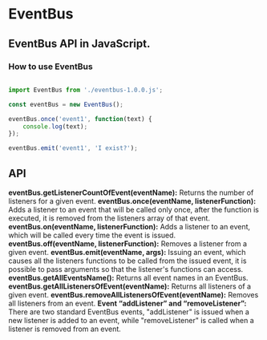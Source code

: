 # EventBus
## EventBus API in JavaScript.

### How to use EventBus

```javascript

import EventBus from './eventbus-1.0.0.js';

const eventBus = new EventBus();

eventBus.once('event1', function(text) {
    console.log(text);
});

eventBus.emit('event1', 'I exist?');

```

## API

**eventBus.getListenerCountOfEvent(eventName):** Returns the number of listeners for a given event.
**eventBus.once(eventName, listenerFunction):** Adds a listener to an event that will be called only once, after the function is executed, it is removed from the listeners array of that event.
**eventBus.on(eventName, listenerFunction):** Adds a listener to an event, which will be called every time the event is issued.
**eventBus.off(eventName, listenerFunction):** Removes a listener from a given event.
**eventBus.emit(eventName, args):** Issuing an event, which causes all the listeners functions to be called from the issued event, it is possible to pass arguments so that the listener's functions can access.
**eventBus.getAllEventsName():** Returns all event names in an EventBus.
**eventBus.getAllListenersOfEvent(eventName):** Returns all listeners of a given event.
**eventBus.removeAllListenersOfEvent(eventName):** Removes all listeners from an event.
**Event “addListener” and “removeListener”:** There are two standard EventBus events, "addListener" is issued when a new listener is added to an event, while "removeListener" is called when a listener is removed from an event.


